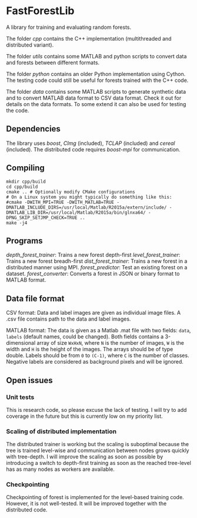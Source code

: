 # FastForestLib

A library for training and evaluating random forests.

The folder _cpp_ contains the C++ implementation (multithreaded and distributed variant).

The folder _utils_ contains some MATLAB and python scripts to convert data and forests between different formats.

The folder _python_ contains an older Python implementation using Cython. The testing code could still be useful for forests trained with the C++ code.

The folder _data_ contains some MATLAB scripts to generate synthetic data and to convert MATLAB data format to CSV data format. Check it out for details on the data formats. To some extend it can also be used for testing the code.

## Dependencies
The library uses _boost_, _CImg_ (included), _TCLAP_ (included) and _cereal_ (included).
The distributed code requires _boost-mpi_ for communication.

## Compiling
```
mkdir cpp/build
cd cpp/build
cmake .. # Optionally modify CMake configurations
# On a Linux system you might typically do something like this:
#cmake -DWITH_MPI=TRUE -DWITH_MATLAB=TRUE -DMATLAB_INCLUDE_DIRS=/usr/local/Matlab/R2015a/extern/include/ -DMATLAB_LIB_DIR=/usr/local/Matlab/R2015a/bin/glnxa64/ -DPNG_SKIP_SETJMP_CHECK=TRUE ..
make -j4
```

## Programs
_depth_forest_trainer_: Trains a new forest depth-first
_level_forest_trainer_: Trains a new forest breadh-first
_dist_forest_trainer_: Trains a new forest in a distributed manner using MPI.
_forest_predictor_: Test an existing forest on a dataset.
_forest_converter_: Converts a forest in JSON or binary format to MATLAB format.

## Data file format

CSV format:
Data and label images are given as individual image files. A .csv file contains path to the data and label images.

MATLAB format:
The data is given as a Matlab .mat file with two fields: `data`, `labels` (default names, could be changed).
Both fields contains a 3-dimensional array of size `WxHxN`,
where `N` is the number of images, `W` is the width and `H` is the height of the images.
The arrays should be of type double.
Labels should be from `0` to `(C-1)`, where `C` is the number of classes. Negative labels are considered as background pixels and will be ignored.

## Open issues

### Unit tests

This is research code, so please excuse the lack of testing. I will try to add coverage in the future but this is currently low on my priority list.

### Scaling of distributed implementation

The distributed trainer is working but the scaling is suboptimal because the tree is trained level-wise and communication between nodes grows quickly with tree-depth. I will improve the scaling as soon as possible by introducing a switch to depth-first training as soon as the reached tree-level has as many nodes as workers are available.

### Checkpointing

Checkpointing of forest is implemented for the level-based training code. However, it is not well-tested. It will be improved together with the distributed code.
